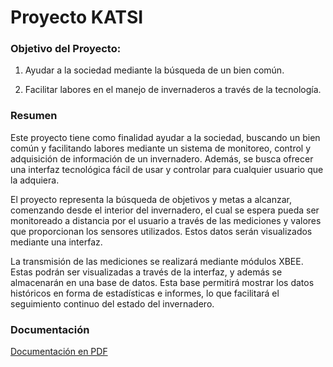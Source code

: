 # Proyecto KATSI


### Objetivo del Proyecto:

1. Ayudar a la sociedad mediante la búsqueda de un bien común.

2. Facilitar labores en el manejo de invernaderos a través de la tecnología.

### Resumen
Este proyecto tiene como finalidad ayudar a la sociedad, buscando un bien común y facilitando labores mediante un sistema de monitoreo, control y adquisición de información de un invernadero. Además, se busca ofrecer una interfaz tecnológica fácil de usar y controlar para cualquier usuario que la adquiera.

El proyecto representa la búsqueda de objetivos y metas a alcanzar, comenzando desde el interior del invernadero, el cual se espera pueda ser monitoreado a distancia por el usuario a través de las mediciones y valores que proporcionan los sensores utilizados. Estos datos serán visualizados mediante una interfaz.

La transmisión de las mediciones se realizará mediante módulos XBEE. Estas podrán ser visualizadas a través de la interfaz, y además se almacenarán en una base de datos. Esta base permitirá mostrar los datos históricos en forma de estadísticas e informes, lo que facilitará el seguimiento continuo del estado del invernadero.

### Documentación
[Documentación en PDF](https://github.com/DanielCastroReyes/PI_Ene_Abr_2025/blob/main/Reporte.pdf)

